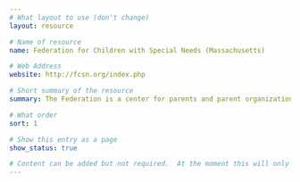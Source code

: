```yaml
---
# What layout to use (don't change)
layout: resource

# Name of resource
name: Federation for Children with Special Needs (Massachusetts)

# Web Address
website: http://fcsn.org/index.php

# Short summary of the resource
summary: The Federation is a center for parents and parent organizations to work together on behalf of children with special needs and their families.

# What order
sort: 1

# Show this entry as a page
show_status: true

# Content can be added but not required.  At the moment this will only show on the home page area.
---
```

